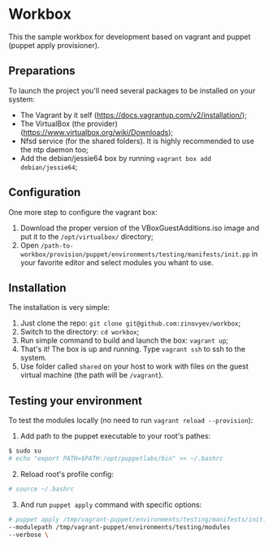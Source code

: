 # Workbox
This the sample workbox for development based on vagrant and puppet (puppet apply provisioner).

## Preparations
To launch the project you'll need several packages to be installed on your system:
* The Vagrant by it self (https://docs.vagrantup.com/v2/installation/);
* The VirtualBox (the provider) (https://www.virtualbox.org/wiki/Downloads);
* Nfsd service (for the shared folders). It is highly recommended to use the ntp daemon too;
* Add the debian/jessie64 box by running `vagrant box add debian/jessie64`;

## Configuration
One more step to configure the vagrant box:

1. Download the proper version of the VBoxGuestAdditions.iso image and put it to the `/opt/virtualbox/` directory;
2. Open `/path-to-workbox/provision/puppet/environments/testing/manifests/init.pp` in your favorite editor and select modules you whant to use.

## Installation
The installation is very simple:

1. Just clone the repo: `git clone git@github.com:zinovyev/workbox`;
2. Switch to the directory: `cd workbox`;
3. Run simple command to build and launch the box: `vagrant up`;
4. That's it! The box is up and running. Type `vagrant ssh` to ssh to the system.
5. Use folder called `shared` on your host to work with files on the guest virtual machine (the path will be `/vagrant`).

## Testing your environment
To test the modules locally (no need to run `vagrant reload --provision`):

1. Add path to the puppet executable to your root's pathes:
```bash
$ sudo su
# echo "export PATH=$PATH:/opt/puppetlabs/bin" >> ~/.bashrc
```

2. Reload root's profile config:
```bash
# source ~/.bashrc
```

3. And run `puppet apply` command with specific options:
```bash
# puppet apply /tmp/vagrant-puppet/environments/testing/manifests/init.pp \
--modulepath /tmp/vagrant-puppet/environments/testing/modules
--verbose \
```